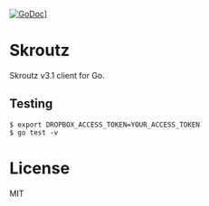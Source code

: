 [![GoDoc](https://godoc.org/github.com/sger/go-skroutz?status.svg)](https://godoc.org/github.com/sger/go-skroutz)]
# Skroutz

  Skroutz v3.1 client for Go.

## Testing

```
$ export DROPBOX_ACCESS_TOKEN=YOUR_ACCESS_TOKEN
$ go test -v
```

# License

MIT
